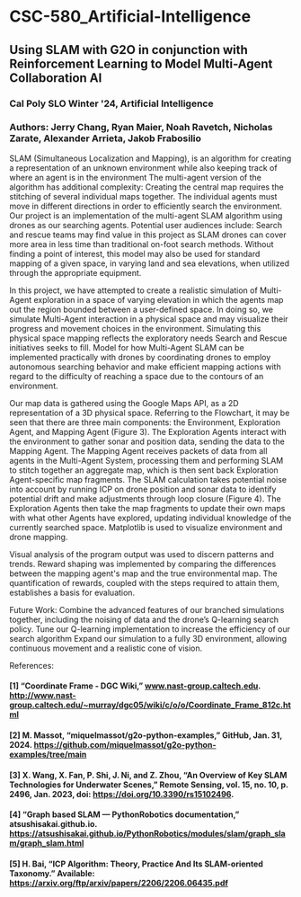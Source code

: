 # CSC-580_Artificial-Intelligence
## Using SLAM with G2O in conjunction with Reinforcement Learning to Model Multi-Agent Collaboration AI
### Cal Poly SLO Winter '24, Artificial Intelligence
### Authors: Jerry Chang, Ryan Maier, Noah Ravetch, Nicholas Zarate, Alexander Arrieta, Jakob Frabosilio

SLAM (Simultaneous Localization and Mapping), is an algorithm for creating a representation of an unknown environment while also keeping track of where an agent is in the environment
The multi-agent version of the algorithm has additional complexity:
Creating the central map requires the stitching of several individual maps together.
The individual agents must move in different directions in order to efficiently search the environment.
Our project is an implementation of the multi-agent SLAM algorithm using drones as our searching agents.
Potential user audiences include: Search and rescue teams may find value in this project as SLAM drones can cover more area in less time than traditional on-foot search methods. Without finding a point of interest, this model may also be used for standard mapping of a given space, in varying land and sea elevations, when utilized through the appropriate equipment.

In this project, we have attempted to create a realistic simulation of Multi-Agent exploration in a space of varying elevation in which the agents  map out the region bounded between a user-defined space. In doing so, we simulate Multi-Agent interaction in a physical space and may visualize their progress and movement choices in the environment.
Simulating this physical space mapping reflects the exploratory needs Search and Rescue initiatives seeks to fill.
Model for how Multi-Agent SLAM can be implemented practically with drones by coordinating drones to employ autonomous searching behavior and make efficient mapping actions with regard to the difficulty of reaching a space due to the contours of an environment.

Our map data is gathered using the Google Maps API, as a 2D representation of a 3D physical space.
Referring to the Flowchart, it may be seen that there are three main components: the Environment, Exploration Agent, and Mapping Agent (Figure 3).
The Exploration Agents interact with the environment to gather sonar and position data, sending the data to the Mapping Agent.
The Mapping Agent receives packets of data from all agents in the Multi-Agent System, processing them and performing SLAM to stitch together an aggregate map, which is then sent back Exploration Agent-specific map fragments.
The SLAM calculation takes potential noise into account by running ICP on drone position and sonar data to identify potential drift and make adjustments through loop closure (Figure 4).
The Exploration Agents then take the map fragments to update their own maps with what other Agents have explored, updating individual knowledge of the currently searched space. 
Matplotlib is used to visualize environment and drone mapping.

Visual analysis of the program output was used to discern patterns and trends.
Reward shaping was implemented by comparing the differences between the mapping agent's map and the true environmental map. 
The quantification of rewards, coupled with the steps required to attain them, establishes a basis for evaluation.

Future Work:
Combine the advanced features of our branched simulations together, including the noising of data and the drone’s Q-learning search policy.
Tune our Q-learning implementation to increase the efficiency of our search algorithm
Expand our simulation to a fully 3D environment, allowing continuous movement and a realistic cone of vision.

References:
#### [1] “Coordinate Frame - DGC Wiki,” www.nast-group.caltech.edu. http://www.nast-group.caltech.edu/~murray/dgc05/wiki/c/o/o/Coordinate_Frame_812c.html 
#### [2] M. Massot, “miquelmassot/g2o-python-examples,” GitHub, Jan. 31, 2024. https://github.com/miquelmassot/g2o-python-examples/tree/main 
#### [3] X. Wang, X. Fan, P. Shi, J. Ni, and Z. Zhou, “An Overview of Key SLAM Technologies for Underwater Scenes,” Remote Sensing, vol. 15, no. 10, p. 2496, Jan. 2023, doi: https://doi.org/10.3390/rs15102496.
#### ‌[4] “Graph based SLAM — PythonRobotics documentation,” atsushisakai.github.io. https://atsushisakai.github.io/PythonRobotics/modules/slam/graph_slam/graph_slam.html 
#### ‌[5] H. Bai, “ICP Algorithm: Theory, Practice And Its SLAM-oriented Taxonomy.” Available: https://arxiv.org/ftp/arxiv/papers/2206/2206.06435.pdf


